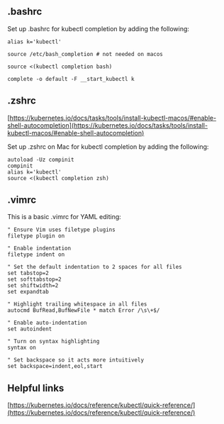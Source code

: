   

## .bashrc

  

Set up .bashrc for kubectl completion by adding the following:

```Plain
alias k='kubectl'

source /etc/bash_completion # not needed on macos

source <(kubectl completion bash)

complete -o default -F __start_kubectl k
```

  

## .zshrc

[https://kubernetes.io/docs/tasks/tools/install-kubectl-macos/#enable-shell-autocompletion](https://kubernetes.io/docs/tasks/tools/install-kubectl-macos/#enable-shell-autocompletion)

Set up .zshrc on Mac for kubectl completion by adding the following:

```Plain
autoload -Uz compinit
compinit
alias k='kubectl'
source <(kubectl completion zsh)
```

  

## .vimrc

This is a basic .vimrc for YAML editing:

```Plain
" Ensure Vim uses filetype plugins
filetype plugin on

" Enable indentation
filetype indent on

" Set the default indentation to 2 spaces for all files
set tabstop=2
set softtabstop=2
set shiftwidth=2
set expandtab

" Highlight trailing whitespace in all files
autocmd BufRead,BufNewFile * match Error /\s\+$/

" Enable auto-indentation
set autoindent

" Turn on syntax highlighting
syntax on

" Set backspace so it acts more intuitively
set backspace=indent,eol,start
```

  

## Helpful links

[https://kubernetes.io/docs/reference/kubectl/quick-reference/](https://kubernetes.io/docs/reference/kubectl/quick-reference/)